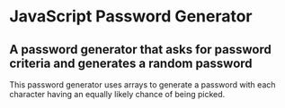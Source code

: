 # JavaScript Password Generator
## A password generator that asks for password criteria and generates a random password
This password generator uses arrays to generate a password with each character having an equally likely chance of being picked.